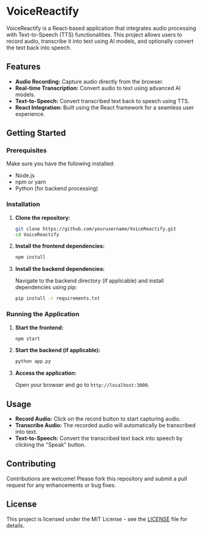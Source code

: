 # VoiceReactify

VoiceReactify is a React-based application that integrates audio processing with Text-to-Speech (TTS) functionalities. This project allows users to record audio, transcribe it into text using AI models, and optionally convert the text back into speech.

## Features

- **Audio Recording:** Capture audio directly from the browser.
- **Real-time Transcription:** Convert audio to text using advanced AI models.
- **Text-to-Speech:** Convert transcribed text back to speech using TTS.
- **React Integration:** Built using the React framework for a seamless user experience.

## Getting Started

### Prerequisites

Make sure you have the following installed:

- Node.js
- npm or yarn
- Python (for backend processing)

### Installation

1. **Clone the repository:**

   ```bash
   git clone https://github.com/yourusername/VoiceReactify.git
   cd VoiceReactify
   ```

2. **Install the frontend dependencies:**

   ```bash
   npm install
   ```

3. **Install the backend dependencies:**

   Navigate to the backend directory (if applicable) and install dependencies using pip:

   ```bash
   pip install -r requirements.txt
   ```

### Running the Application

1. **Start the frontend:**

   ```bash
   npm start
   ```

2. **Start the backend (if applicable):**

   ```bash
   python app.py
   ```

3. **Access the application:**

   Open your browser and go to `http://localhost:3000`.

## Usage

- **Record Audio:** Click on the record button to start capturing audio.
- **Transcribe Audio:** The recorded audio will automatically be transcribed into text.
- **Text-to-Speech:** Convert the transcribed text back into speech by clicking the "Speak" button.

## Contributing

Contributions are welcome! Please fork this repository and submit a pull request for any enhancements or bug fixes.

## License

This project is licensed under the MIT License - see the [LICENSE](LICENSE) file for details.
